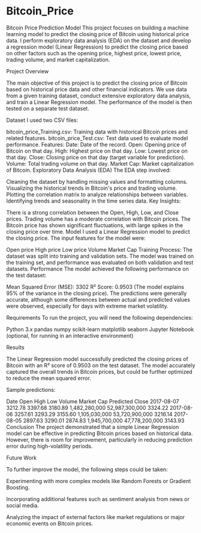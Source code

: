 # Bitcoin_Price
Bitcoin Price Prediction Model
This project focuses on building a machine learning model to predict the closing price of Bitcoin using historical price data. I perform exploratory data analysis (EDA) on the dataset and develop a regression model (Linear Regression) to predict the closing price based on other factors such as the opening price, highest price, lowest price, trading volume, and market capitalization.



Project Overview

The main objective of this project is to predict the closing price of Bitcoin based on historical price data and other financial indicators. We use data from a given training dataset, conduct extensive exploratory data analysis, and train a Linear Regression model. The performance of the model is then tested on a separate test dataset.

Dataset
I used two CSV files:

bitcoin_price_Training.csv: Training data with historical Bitcoin prices and related features.
bitcoin_price_Test.csv: Test data used to evaluate model performance.
Features:
Date: Date of the record.
Open: Opening price of Bitcoin on that day.
High: Highest price on that day.
Low: Lowest price on that day.
Close: Closing price on that day (target variable for prediction).
Volume: Total trading volume on that day.
Market Cap: Market capitalization of Bitcoin.
Exploratory Data Analysis (EDA)
The EDA step involved:

Cleaning the dataset by handling missing values and formatting columns.
Visualizing the historical trends in Bitcoin's price and trading volume.
Plotting the correlation matrix to analyze relationships between variables.
Identifying trends and seasonality in the time series data.
Key Insights:

There is a strong correlation between the Open, High, Low, and Close prices.
Trading volume has a moderate correlation with Bitcoin prices.
The Bitcoin price has shown significant fluctuations, with large spikes in the closing price over time.
Model
I used a Linear Regression model to predict the closing price. The input features for the model were:

Open price
High price
Low price
Volume
Market Cap
Training Process:
The dataset was split into training and validation sets.
The model was trained on the training set, and performance was evaluated on both validation and test datasets.
Performance
The model achieved the following performance on the test dataset:

Mean Squared Error (MSE): 3302
R² Score: 0.9503 (The model explains 95% of the variance in the closing price).
The predictions were generally accurate, although some differences between actual and predicted values were observed, especially for days with extreme market volatility.

Requirements
To run the project, you will need the following dependencies:

Python 3.x
pandas
numpy
scikit-learn
matplotlib
seaborn
Jupyter Notebook (optional, for running in an interactive environment)

Results

The Linear Regression model successfully predicted the closing prices of Bitcoin with an R² score of 0.9503 on the test dataset. The model accurately captured the overall trends in Bitcoin prices, but could be further optimized to reduce the mean squared error.

Sample predictions:

Date	Open	High	Low	Volume	Market Cap	Predicted Close
2017-08-07	3212.78	3397.68	3180.89	1,482,280,000	52,987,300,000	3324.22
2017-08-06	3257.61	3293.29	3155.60	1,105,030,000	53,720,900,000	3216.14
2017-08-05	2897.63	3290.01	2874.83	1,945,700,000	47,778,200,000	3143.93
Conclusion
The project demonstrated that a simple Linear Regression model can be effective in predicting Bitcoin prices based on historical data. However, there is room for improvement, particularly in reducing prediction error during high-volatility periods.

Future Work

To further improve the model, the following steps could be taken:

Experimenting with more complex models like Random Forests or Gradient Boosting.

Incorporating additional features such as sentiment analysis from news or social media.

Analyzing the impact of external factors like market regulations or major economic events on Bitcoin prices.
